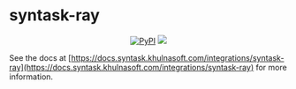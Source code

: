 # syntask-ray

<p align="center">
    <!--- Insert a cover image here -->
    <!--- <br> -->
    <a href="https://pypi.python.org/pypi/syntask-ray/" alt="PyPI version">
        <img alt="PyPI" src="https://img.shields.io/pypi/v/syntask-ray?color=26272B&labelColor=090422"></a>
    <a href="https://pepy.tech/badge/syntask-ray/" alt="Downloads">
        <img src="https://img.shields.io/pypi/dm/syntask-ray?color=26272B&labelColor=090422" /></a>
</p>

See the docs at [https://docs.syntask.khulnasoft.com/integrations/syntask-ray](https://docs.syntask.khulnasoft.com/integrations/syntask-ray) for more information.
